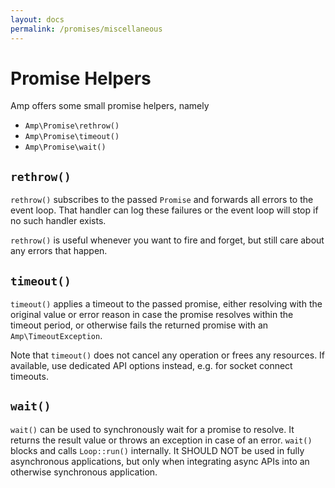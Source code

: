 ```yaml
---
layout: docs
permalink: /promises/miscellaneous
---
```

# Promise Helpers

Amp offers some small promise helpers, namely
 * `Amp\Promise\rethrow()`
 * `Amp\Promise\timeout()`
 * `Amp\Promise\wait()`

## `rethrow()`

`rethrow()` subscribes to the passed `Promise` and forwards all errors to the event loop. That handler can log these failures or the event loop will stop if no such handler exists.

`rethrow()` is useful whenever you want to fire and forget, but still care about any errors that happen.

## `timeout()`

`timeout()` applies a timeout to the passed promise, either resolving with the original value or error reason in case the promise resolves within the timeout period, or otherwise fails the returned promise with an `Amp\TimeoutException`.

Note that `timeout()` does not cancel any operation or frees any resources. If available, use dedicated API options instead, e.g. for socket connect timeouts.

## `wait()`

`wait()` can be used to synchronously wait for a promise to resolve. It returns the result value or throws an exception in case of an error. `wait()` blocks and calls `Loop::run()` internally. It SHOULD NOT be used in fully asynchronous applications, but only when integrating async APIs into an otherwise synchronous application.
